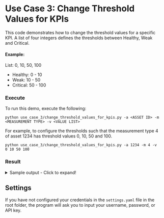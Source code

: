 # Use Case 3: Change Threshold Values for KPIs

This code demonstrates how to change the threshold values for a specific KPI. A list of four integers defines the thresholds between Healthy, Weak and Critical.

#### Example:
List: 0, 10, 50, 100
- Healthy: 0 - 10
- Weak: 10 - 50
- Critical: 50 - 100 


### Execute
To run this demo, execute the following:

    python use_case_3/change_threshold_values_for_kpis.py -a <ASSET ID> -m <MEASUREMENT TYPE> -v <VALUE LIST>
    
For example, to configure the thresholds such that the measurement type 4 of asset 1234 has threshold values 0, 10, 50 and 100.
    
    python use_case_3/change_threshold_values_for_kpis.py -a 1234 -m 4 -v 0 10 50 100

### Result
<details>
<summary>Sample output - Click to expand!</summary>
<p>

    Changed thresholds of asset 1234 for measurement type 4 to:
    Healthy: 0 to 10
    Weak: 10 to 50
    Critical: 50 to 100
    Task SUCCESS
</p>
</details>


## Settings
If you have not configured your credentials in the `settings.yaml` file in the root folder,
the program will ask you to input your username, password, or API key.
